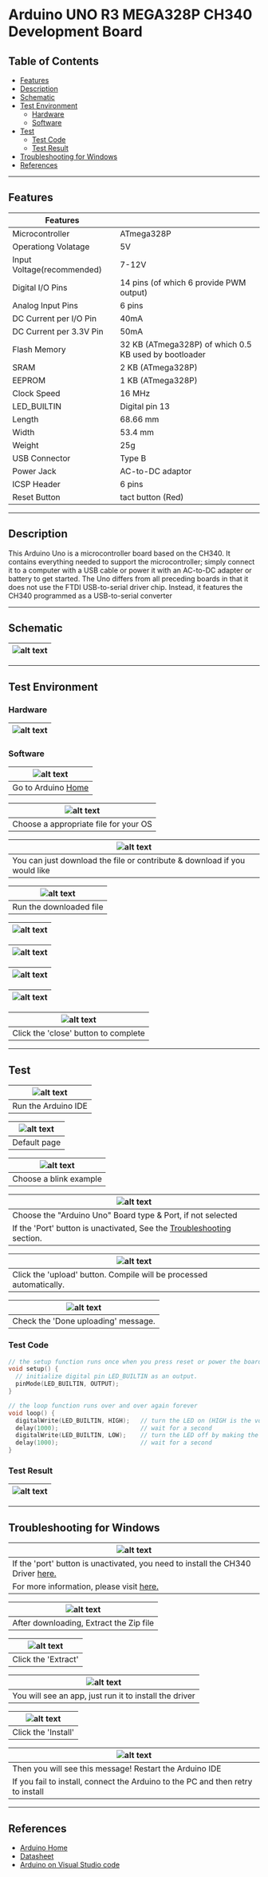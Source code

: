 # Arduino UNO R3 MEGA328P CH340 Development Board

## Table of Contents

-   [Features](#features)
-   [Description](#description)
-   [Schematic](#schematic)
-   [Test Environment](#test-environment)
    -   [Hardware](#hardware)
    -   [Software](#software)
-   [Test](#test)
    -   [Test Code](#test-code)
    -   [Test Result](#test-result)
-   [Troubleshooting for Windows](#troubleshooting-for-windows)
-   [References](#references)

---

## Features

| Features                   |                                                       |
| -------------------------- | ----------------------------------------------------- |
| Microcontroller            | ATmega328P                                            |
| Operationg Volatage        | 5V                                                    |
| Input Voltage(recommended) | 7-12V                                                 |
| Digital I/O Pins           | 14 pins (of which 6 provide PWM output)               |
| Analog Input Pins          | 6 pins                                                |
| DC Current per I/O Pin     | 40mA                                                  |
| DC Current per 3.3V Pin    | 50mA                                                  |
| Flash Memory               | 32 KB (ATmega328P) of which 0.5 KB used by bootloader |
| SRAM                       | 2 KB (ATmega328P)                                     |
| EEPROM                     | 1 KB (ATmega328P)                                     |
| Clock Speed                | 16 MHz                                                |
| LED_BUILTIN                | Digital pin 13                                        |
| Length                     | 68.66 mm                                              |
| Width                      | 53.4 mm                                               |
| Weight                     | 25g                                                   |
| USB Connector              | Type B                                                |
| Power Jack                 | AC-to-DC adaptor                                      |
| ICSP Header                | 6 pins                                                |
| Reset Button               | tact button (Red)                                     |

---

## Description

This Arduino Uno is a microcontroller board based on the CH340.
It contains everything needed to support the microcontroller; simply connect it to a computer with a USB cable or power it with an AC-to-DC adapter or battery to get started.
The Uno differs from all preceding boards in that it does not use the FTDI USB-to-serial driver chip. Instead, it features the CH340 programmed as a USB-to-serial converter

---

## Schematic

| ![alt text](http://bit.ly/aa1001-schema 'Uno Schematic') |
| -------------------------------------------------------- |

---

## Test Environment

### Hardware

| ![alt text](http://bit.ly/aa1001-compatible 'Uno R3') |
| ----------------------------------------------------- |

### Software

| ![alt text](http://bit.ly/ep_software_1 'Uno R3') |
| ------------------------------------------------- |
| Go to Arduino [Home](https://www.arduino.cc/)     |

| ![alt text](http://bit.ly/ep_software_2 'Uno R3') |
| ------------------------------------------------- |
| Choose a appropriate file for your OS             |

| ![alt text](http://bit.ly/ep_software_3 'Uno R3')                         |
| ------------------------------------------------------------------------- |
| You can just download the file or contribute & download if you would like |

| ![alt text](http://bit.ly/ep_software_4 'Uno R3') |
| ------------------------------------------------- |
| Run the downloaded file                           |

| ![alt text](http://bit.ly/ep_software_5 'Uno R3') |
| ------------------------------------------------- |

| ![alt text](http://bit.ly/ep_software_6 'Uno R3') |
| ------------------------------------------------- |

| ![alt text](http://bit.ly/ep_software_7 'Uno R3') |
| ------------------------------------------------- |

| ![alt text](http://bit.ly/ep_software_8 'Uno R3') |
| ------------------------------------------------- |

| ![alt text](http://bit.ly/ep_software_9 'Uno R3') |
| ------------------------------------------------- |
| Click the 'close' button to complete              |

---

## Test

| ![alt text](https://bit.ly/ep_software_10 'Uno R3') |
| --------------------------------------------------- |
| Run the Arduino IDE                                 |

| ![alt text](http://bit.ly/ep_software_11 'Uno R3') |
| -------------------------------------------------- |
| Default page                                       |

| ![alt text](http://bit.ly/ep_software_12 'Uno R3') |
| -------------------------------------------------- |
| Choose a blink example                             |

| ![alt text](http://bit.ly/uno-board 'Uno R3')                                             |
| ----------------------------------------------------------------------------------------- |
| Choose the "Arduino Uno" Board type & Port, if not selected                               |
| If the 'Port' button is unactivated, See the [Troubleshooting](#troubleshooting) section. |

| ![alt text](http://bit.ly/uno-upload 'Uno R3')                      |
| ------------------------------------------------------------------- |
| Click the 'upload' button. Compile will be processed automatically. |

| ![alt text](http://bit.ly/upload-done 'Uno R3') |
| ----------------------------------------------- |
| Check the 'Done uploading' message.             |

### Test Code

```c++
// the setup function runs once when you press reset or power the board
void setup() {
  // initialize digital pin LED_BUILTIN as an output.
  pinMode(LED_BUILTIN, OUTPUT);
}

// the loop function runs over and over again forever
void loop() {
  digitalWrite(LED_BUILTIN, HIGH);   // turn the LED on (HIGH is the voltage level)
  delay(1000);                       // wait for a second
  digitalWrite(LED_BUILTIN, LOW);    // turn the LED off by making the voltage LOW
  delay(1000);                       // wait for a second
}
```

### Test Result

| ![alt text](http://bit.ly/uno-1-blink 'Uno R3') |
| ----------------------------------------------- |

---

## Troubleshooting for Windows

| ![alt text](http://bit.ly/trouble-1 'Port blocked')                                         |
| ------------------------------------------------------------------------------------------- |
| If the 'port' button is unactivated, you need to install the CH340 Driver [here.](Drivers/) |
| For more information, please visit [here.](https://sparks.gogo.co.nz/ch340.html)            |

| ![alt text](http://bit.ly/trouble-2 'Port blocked') |
| --------------------------------------------------- |
| After downloading, Extract the Zip file             |

| ![alt text](http://bit.ly/trouble-3 'Port blocked') |
| --------------------------------------------------- |
| Click the 'Extract'                                 |

| ![alt text](http://bit.ly/trouble-4 'Port blocked')    |
| ------------------------------------------------------ |
| You will see an app, just run it to install the driver |

| ![alt text](http://bit.ly/trouble-5 'Port blocked') |
| --------------------------------------------------- |
| Click the 'Install'                                 |

| ![alt text](http://bit.ly/trouble-6 'Port blocked')                             |
| ------------------------------------------------------------------------------- |
| Then you will see this message! Restart the Arduino IDE                         |
| If you fail to install, connect the Arduino to the PC and then retry to install |

---

## References

-   [Arduino Home](https://www.arduino.cc/en/Guide/ArduinoUno)
-   [Datasheet](http://bit.ly/ATmega328-Datasheet)
-   [Arduino on Visual Studio code](https://maker.pro/arduino/tutorial/how-to-use-visual-studio-code-for-arduino)
